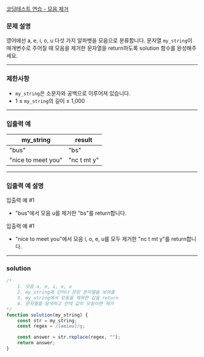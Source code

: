 [코딩테스트 연습 - 모음 제거](https://school.programmers.co.kr/learn/courses/30/lessons/120849)

### **문제 설명**

영어에선 a, e, i, o, u 다섯 가지 알파벳을 모음으로 분류합니다. 문자열 `my_string`이 매개변수로 주어질 때 모음을 제거한 문자열을 return하도록 solution 함수를 완성해주세요.

---

### 제한사항

- `my_string`은 소문자와 공백으로 이루어져 있습니다.
- 1 ≤ `my_string`의 길이 ≤ 1,000

---

### 입출력 예

| my_string          | result      |
| ------------------ | ----------- |
| "bus"              | "bs"        |
| "nice to meet you" | "nc t mt y" |

---

### 입출력 예 설명

입출력 예 #1

- "bus"에서 모음 u를 제거한 "bs"를 return합니다.

입출력 예 #1

- "nice to meet you"에서 모음 i, o, e, u를 모두 제거한 "nc t mt y"를 return합니다.

---

### solution

```jsx
/*
    1. 모음 a, e, i, o, u
    2. my_string에 단어나 문장 문자열을 보여줌
    3. my_string에서 모음을 제외한 값을 return
    4. 문자열을 탐색하고 만약 값이 모음이면 제거
*/
function solution(my_string) {
	const str = my_string;
	const regex = /[aeiou]/g;

	const answer = str.replace(regex, "");
	return answer;
}
```
